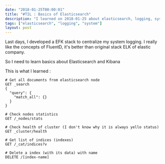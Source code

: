 ```yaml
---
date: "2018-01-25T00:00:01"
title: "#TIL : Basics of Elasticsearch"
description: "I learned on 2018-01-25 about elasticsearch, logging, system"
tags: ["elasticsearch", "logging", "system"]
layout: post
---
```



Last days, I developed a EFK stack to centralize my system logging. I really like the concepts of FluentD, it's better than original stack ELK of elastic company.

So I need to learn basics about Elasticsearch and Kibana

This is what I learned :

```http
# Get all documents from elasticsearch node
GET _search
{
  "query": {
    "match_all": {}
  }
}

# Check nodes statistics
GET /_nodes/stats

# Check health of cluster (I don't know why it is always yello status)
GET _cluster/health

# Get list of indices (indexes)
GET /_cat/indices?v

# Delete a index (with its data) with name
DELETE /[index-name]
```
